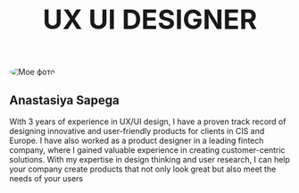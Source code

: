 <!DOCTYPE html>
<html lang="en">
<head>
    <meta charset="UTF-8">
    <title>Document</title>
    <style>
        h1 {
            width: 100%;
            font-size: 5vw;
        }
    </style>
</head>
<body>
    <header>
        <h1>UX UI DESIGNER</h1>
    </header>
    <main>
        <img src="<https://github.com/Sapega-an/folio.github.io/blob/ec67087df5857dd4d5c70cf76b776192eca8b77b/Screenshot_1.png>" alt="Мое фото" style="border-radius: 50%; height: 80px; width: 80px;">
        <h2>Anastasiya Sapega</h2>
        <p> With 3 years of experience in UX/UI design, I have a proven track record of designing innovative and user-friendly products for clients in CIS and Europe. I have also worked as a product designer in a leading fintech company, where I gained valuable experience in creating customer-centric solutions. With my expertise in design thinking and user research, I can help your company create products that not only look great but also meet the needs of your users </p>
    </main>
</body>
</html>

